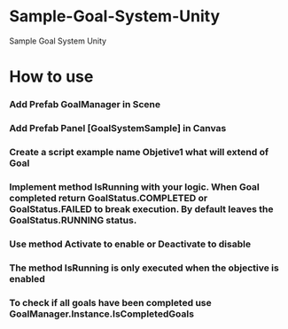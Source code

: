 # Sample-Goal-System-Unity
Sample Goal System Unity
# How to use

### Add Prefab GoalManager in Scene
### Add Prefab Panel [GoalSystemSample] in Canvas


### Create a script example name Objetive1 what will extend of Goal

### Implement method IsRunning with your logic. When Goal completed return GoalStatus.COMPLETED or GoalStatus.FAILED to break execution. By default leaves the GoalStatus.RUNNING status.

### Use method Activate to enable or Deactivate to disable

### The method IsRunning is only executed when the objective is enabled

### To check if all goals have been completed use GoalManager.Instance.IsCompletedGoals
